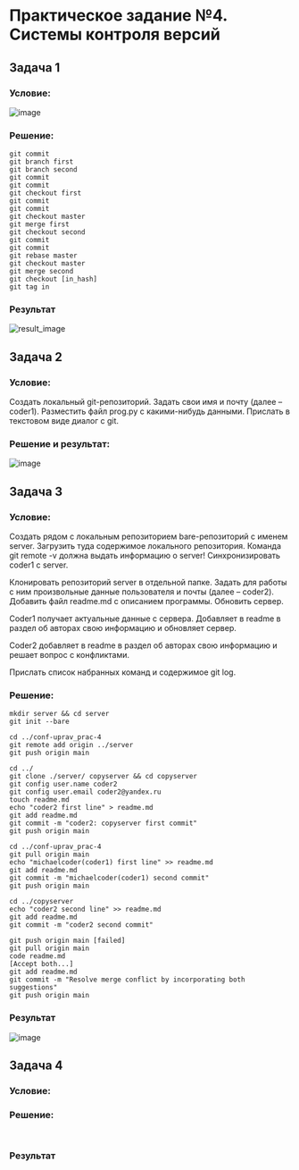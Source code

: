 # Практическое задание №4. Системы контроля версий
## Задача 1
### Условие:
![image](https://github.com/user-attachments/assets/52fb082b-5f2d-46be-b0d3-9383b59afc93)
### Решение:
```
git commit
git branch first
git branch second
git commit
git commit
git checkout first
git commit
git commit
git checkout master
git merge first
git checkout second
git commit
git commit
git rebase master
git checkout master
git merge second
git checkout [in_hash]
git tag in 
```
### Результат
![result_image](https://github.com/user-attachments/assets/2bd68362-e487-4ec9-b27b-9fb1bbea2f27)
## Задача 2
### Условие:
Создать локальный git-репозиторий. Задать свои имя и почту (далее – coder1). Разместить файл prog.py с какими-нибудь данными. Прислать в текстовом виде диалог с git.
### Решение и результат:
![image](https://github.com/user-attachments/assets/e8fbb029-93b0-4506-893b-ad527cec7f52)
## Задача 3
### Условие:
Создать рядом с локальным репозиторием bare-репозиторий с именем server. Загрузить туда содержимое локального репозитория. Команда git remote -v должна выдать информацию о server! Синхронизировать coder1 с server.  

Клонировать репозиторий server в отдельной папке. Задать для работы с ним произвольные данные пользователя и почты (далее – coder2). Добавить файл readme.md с описанием программы. Обновить сервер.  

Coder1 получает актуальные данные с сервера. Добавляет в readme в раздел об авторах свою информацию и обновляет сервер.  

Coder2 добавляет в readme в раздел об авторах свою информацию и решает вопрос с конфликтами.  

Прислать список набранных команд и содержимое git log.
### Решение:
```
mkdir server && cd server
git init --bare

cd ../conf-uprav_prac-4
git remote add origin ../server
git push origin main

cd ../
git clone ./server/ copyserver && cd copyserver
git config user.name coder2
git config user.email coder2@yandex.ru
touch readme.md
echo "coder2 first line" > readme.md
git add readme.md
git commit -m "coder2: copyserver first commit"
git push origin main

cd ../conf-uprav_prac-4
git pull origin main
echo "michaelcoder(coder1) first line" >> readme.md
git add readme.md
git commit -m "michaelcoder(coder1) second commit"
git push origin main

cd ../copyserver
echo "coder2 second line" >> readme.md
git add readme.md
git commit -m "coder2 second commit"

git push origin main [failed]
git pull origin main
code readme.md
[Accept both...]
git add readme.md
git commit -m "Resolve merge conflict by incorporating both suggestions"
git push origin main
```
### Результат
![image](https://github.com/user-attachments/assets/01159d3e-7580-4db8-9a2d-29b07936e56b)

## Задача 4
### Условие:

### Решение:
```
 
```
### Результат
